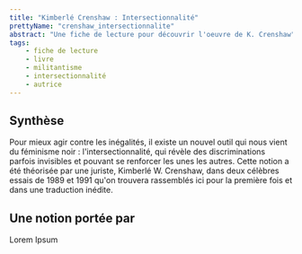 ```yaml
---
title: "Kimberlé Crenshaw : Intersectionnalité"
prettyName: "crenshaw_intersectionnalite"
abstract: "Une fiche de lecture pour découvrir l'oeuvre de K. Crenshaw"
tags: 
    - fiche de lecture
    - livre
    - militantisme
    - intersectionnalité
    - autrice
---
```


## Synthèse

Pour mieux agir contre les inégalités, il existe un nouvel outil qui nous vient du féminisme noir : l'intersectionnalité, qui révèle des discriminations parfois invisibles et pouvant se renforcer les unes les autres. Cette notion a été théorisée par une juriste, Kimberlé W. Crenshaw, dans deux célèbres essais de 1989 et 1991 qu'on trouvera rassemblés ici pour la première fois et dans une traduction inédite. 

## Une notion portée par

Lorem Ipsum
